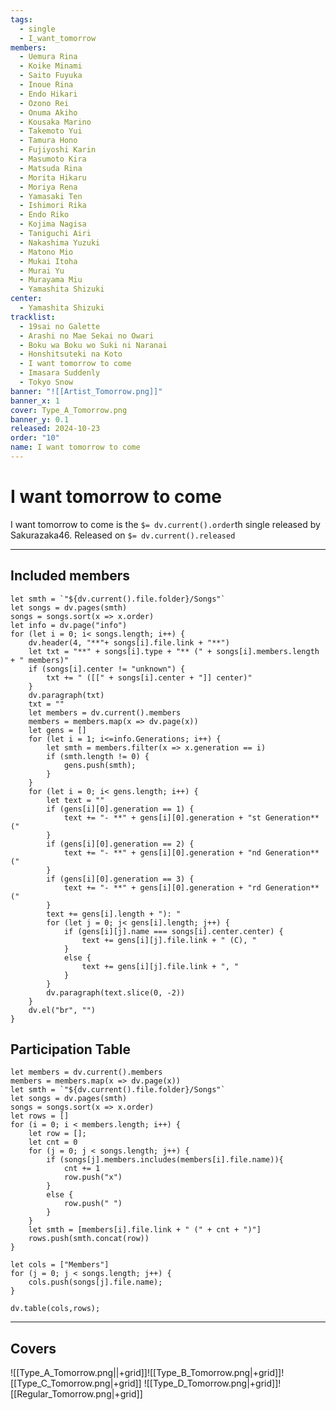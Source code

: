 ```yaml
---
tags:
  - single
  - I_want_tomorrow
members:
  - Uemura Rina
  - Koike Minami
  - Saito Fuyuka
  - Inoue Rina
  - Endo Hikari
  - Ozono Rei
  - Onuma Akiho
  - Kousaka Marino
  - Takemoto Yui
  - Tamura Hono
  - Fujiyoshi Karin
  - Masumoto Kira
  - Matsuda Rina
  - Morita Hikaru
  - Moriya Rena
  - Yamasaki Ten
  - Ishimori Rika
  - Endo Riko
  - Kojima Nagisa
  - Taniguchi Airi
  - Nakashima Yuzuki
  - Matono Mio
  - Mukai Itoha
  - Murai Yu
  - Murayama Miu
  - Yamashita Shizuki
center:
  - Yamashita Shizuki
tracklist:
  - 19sai no Galette
  - Arashi no Mae Sekai no Owari
  - Boku wa Boku wo Suki ni Naranai
  - Honshitsuteki na Koto
  - I want tomorrow to come
  - Imasara Suddenly
  - Tokyo Snow
banner: "![[Artist_Tomorrow.png]]"
banner_x: 1
cover: Type_A_Tomorrow.png
banner_y: 0.1
released: 2024-10-23
order: "10"
name: I want tomorrow to come
---
```


# I want tomorrow to come
I want tomorrow to come is the `$= dv.current().order`th single released by Sakurazaka46. 
Released on `$= dv.current().released`

-----
## Included members
```dataviewjs
let smth = `"${dv.current().file.folder}/Songs"`
let songs = dv.pages(smth)
songs = songs.sort(x => x.order)
let info = dv.page("info")
for (let i = 0; i< songs.length; i++) {
	dv.header(4, "**"+ songs[i].file.link + "**")
	let txt = "**" + songs[i].type + "** (" + songs[i].members.length + " members)"
	if (songs[i].center != "unknown") {
		txt += " ([[" + songs[i].center + "]] center)"
	}
	dv.paragraph(txt)
	txt = ""
	let members = dv.current().members
	members = members.map(x => dv.page(x))
	let gens = []
	for (let i = 1; i<=info.Generations; i++) {
		let smth = members.filter(x => x.generation == i)
		if (smth.length != 0) {
			gens.push(smth);
		}
	}
	for (let i = 0; i< gens.length; i++) {
		let text = ""
		if (gens[i][0].generation == 1) {
			text += "- **" + gens[i][0].generation + "st Generation** ("
		}
		if (gens[i][0].generation == 2) {
			text += "- **" + gens[i][0].generation + "nd Generation** ("
		}
		if (gens[i][0].generation == 3) {
			text += "- **" + gens[i][0].generation + "rd Generation** ("
		}
		text += gens[i].length + "): "
		for (let j = 0; j< gens[i].length; j++) {
			if (gens[i][j].name === songs[i].center.center) {
				text += gens[i][j].file.link + " (C), "
			}
			else {
				text += gens[i][j].file.link + ", "
			}
		}
		dv.paragraph(text.slice(0, -2))
	}
	dv.el("br", "")
}
```
## Participation Table
```dataviewjs
let members = dv.current().members
members = members.map(x => dv.page(x))
let smth = `"${dv.current().file.folder}/Songs"`
let songs = dv.pages(smth)
songs = songs.sort(x => x.order)
let rows = []
for (i = 0; i < members.length; i++) {
	let row = [];
	let cnt = 0
	for (j = 0; j < songs.length; j++) {
		if (songs[j].members.includes(members[i].file.name)){
			cnt += 1
			row.push("x")
		}
		else {
			row.push(" ")
		}
	}
	let smth = [members[i].file.link + " (" + cnt + ")"]
	rows.push(smth.concat(row))
}

let cols = ["Members"]
for (j = 0; j < songs.length; j++) {
	cols.push(songs[j].file.name);
}

dv.table(cols,rows);
```

----
## Covers

![[Type_A_Tomorrow.png||+grid]]![[Type_B_Tomorrow.png|+grid]]![[Type_C_Tomorrow.png|+grid]]
![[Type_D_Tomorrow.png|+grid]]![[Regular_Tomorrow.png|+grid]]